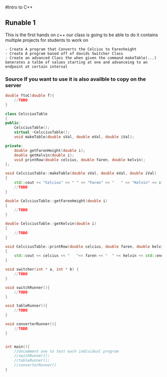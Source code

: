 #Intro to C++
## Runable 1

This is the first hands on c++ our class is going to be able to do it contains multiple projects for students to work on

	- Create A program that Converts the Celcius to Farenheight
	- Create A program based off of davids Switcher Class
	- Create an advanced Class the when given the command makeTable(...) Generates a talbe of values starting at one and advanceing to an endpoint at certain interval

### Source If you want to use it is also availble to copy on the server

```c++
double ftoC(double f){
	//TODO
}

class CelcciusTable
{
public:
	CelcciusTable();
	virtual ~CelcciusTable();
	void makeTable(double sVal, double eVal, double iVal);

private:
	double getFarenHeight(double i);
	double getKelvin(double i);
	void printRow(double celcius, double faren, double kelvin);
};

void CelcciusTable::makeTable(double sVal, double eVal, double iVal)
{
	std::cout << "Celcius" << "	" << "Faren" << "	" << "Kelvin" << std::endl;
	//TODO
}

double CelcciusTable::getFarenHeight(double i)
{
	//TODO
}

double CelcciusTable::getKelvin(double i)
{
	//TODO
}

void CelcciusTable::printRow(double celcius, double faren, double kelvin)
{
	std::cout << celcius << "	"<< faren << "	" << kelvin << std::endl;
}

void switcher(int * a, int * b) {
	//TODO
}

void switchRunner(){
	//TODO
}

void tableRunner(){
	//TODO
}

void converterRunner(){
	//TODO
}


int main(){
	//Uncomment one to test each individual program
	//swichRunner();
	//tableRunner();
	//convertorRunner()
}


```


